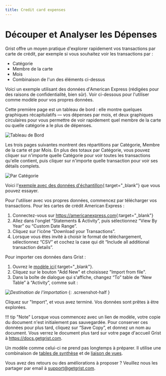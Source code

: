 ```yaml
---
title: Credit card expenses
---
```


# Découper et Analyser les Dépenses

Grist offre un moyen pratique d'explorer rapidement vos transactions par carte de crédit, par exemple si vous souhaitez voir les transactions par :

- Catégorie
- Membre de la carte
- Mois
- Combinaison de l'un des éléments ci-dessus

Voici un exemple utilisant des données d'American Express (rédigées pour des raisons de confidentialité, bien sûr). Voir ci-dessous pour l'utiliser comme modèle pour vos propres données.

Cette première page est un tableau de bord : elle montre quelques graphiques récapitulatifs — vos dépenses par mois, et deux graphiques circulaires pour vous permettre de voir rapidement quel membre de la carte ou quelle catégorie a le plus de dépenses.

![Tableau de Bord](../examples/images/2020-06-credit-card-dashboard.png)

Les trois pages suivantes montrent des répartitions par Catégorie, Membre de la carte et par Mois. En plus des totaux par Catégorie, vous pouvez cliquer sur n'importe quelle Catégorie pour voir toutes les transactions qu'elle contient, puis cliquer sur n'importe quelle transaction pour voir ses détails complets.

![Par Catégorie](../examples/images/2020-06-credit-card-by-category.png)

Voici l'[exemple avec des données d'échantillon](https://templates.getgrist.com/2i9WoHs2oRzK/Credit-Card-Activity-Template-AmEx/){:target="\_blank"} que vous pouvez essayer.

Pour l'utiliser avec vos propres données, commencez par télécharger vos transactions. Pour les cartes de crédit American Express :

1. Connectez-vous sur <https://americanexpress.com>{:target="\_blank"}
2. Allez dans l'onglet “Statements & Activity”, puis sélectionnez “View By Year” ou “Custom Date Range”.
3. Cliquez sur l'icône “Download your Transactions”.
4. Lorsque vous êtes invité à choisir le format de téléchargement, sélectionnez “CSV” et cochez la case qui dit “Include all additional transaction details”.

Pour importer ces données dans Grist :

1. Ouvrez le [modèle ici](https://public.getgrist.com/mMbk6UEHoHYf/AmEx-Activity-Template/m/fork){:target="\_blank"}.
2. Cliquez sur le bouton "Add New" et choisissez "Import from file".
3. Dans la boîte de dialogue qui s'affiche, changez “To” table de “New Table” à “Activity”, comme suit :

<span class="screenshot-large">*![Destination de l'importation](images/2020-06-credit-card-import-destination.png)*</span>
{: .screenshot-half }

Cliquez sur "Import", et vous avez terminé. Vos données sont prêtes à être explorées.

!!! tip "Note"
    Lorsque vous commencez avec un lien de modèle, votre copie du document n'est initialement pas sauvegardée. Pour conserver ces données pour plus tard, cliquez sur “Save Copy”, et donnez un nom au document. Vous verrez le document plus tard sur votre page d'accueil Grist à <https://docs.getgrist.com>.

Un modèle comme celui-ci ne prend pas longtemps à préparer. Il utilise une combinaison de [tables de synthèse](../summary-tables.md) et de [liaison de vues](../linking-widgets.md).

Vous avez des retours ou des améliorations à proposer ? Veuillez nous les partager par email à <support@getgrist.com>.
